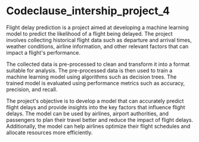 # Codeclause_intership_project_4

Flight delay prediction is a project aimed at developing a machine learning model to predict the likelihood of a flight being delayed. The project involves collecting historical flight data such as departure and arrival times, weather conditions, airline information, and other relevant factors that can impact a flight's performance.

The collected data is pre-processed to clean and transform it into a format suitable for analysis. The pre-processed data is then used to train a machine learning model using algorithms such as decision trees. The trained model is evaluated using performance metrics such as accuracy, precision, and recall.

The project's objective is to develop a model that can accurately predict flight delays and provide insights into the key factors that influence flight delays. The model can be used by airlines, airport authorities, and passengers to plan their travel better and reduce the impact of flight delays. Additionally, the model can help airlines optimize their flight schedules and allocate resources more efficiently.




